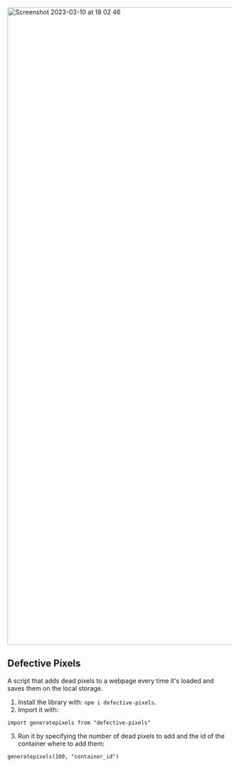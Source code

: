 <img width="1431" alt="Screenshot 2023-03-10 at 18 02 46" src="https://user-images.githubusercontent.com/20107875/224377588-3c168bad-1cca-4117-8355-aee7ef500bb2.png">

Defective Pixels
----------
A script that adds dead pixels to a webpage every time it's loaded and saves them on the local storage.


1. Install the library with: `npm i defective-pixels`.
2. Import it with: 

```
import generatepixels from "defective-pixels"
```

3. Run it by specifying the number of dead pixels to add and the id of the container where to add them: 

```
generatepixels(100, "container_id")
```